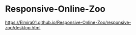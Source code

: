 # Responsive-Online-Zoo

https://Elmira01.github.io/Responsive-Online-Zoo/responsive-zoo/desktop.html
